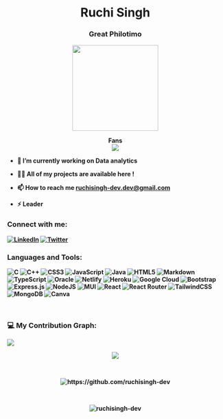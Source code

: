 
<h1 align="center">Ruchi Singh</h1>
<h3 align="center">Great Philotimo</h3>

<p align="center"> 
<img style="margin:auto;height:200px;" src="https://i.postimg.cc/5t8SjyfZ/aesthetic.gif" />

  
  <p align="center">
    <b>Fans<b/><br/>
  <img src="https://profile-counter.glitch.me/aboutme/count.svg" />
</p>
  

- 🌱 I’m currently working on **Data analytics**

- 👨‍💻 All of my projects are available here !



- 📫 How to reach me **ruchisingh-dev.dev@gmail.com**

- ⚡ **Leader**

<h3 align="left">Connect with me:</h3>

[![LinkedIn](https://img.shields.io/badge/LinkedIn-%230077B5.svg?logo=linkedin&logoColor=white)](https://www.linkedin.com/in/ruchisingh-dev/) [![Twitter](https://img.shields.io/badge/Twitter-%231DA1F2.svg?logo=Twitter&logoColor=white)](https://twitter.com/ruchisingh-dev)

<h3 align="left">Languages and Tools:</h3>

![C](https://img.shields.io/badge/c-%2300599C.svg?style=for-the-badge&logo=c&logoColor=white) ![C++](https://img.shields.io/badge/c++-%2300599C.svg?style=for-the-badge&logo=c%2B%2B&logoColor=white) ![CSS3](https://img.shields.io/badge/css3-%231572B6.svg?style=for-the-badge&logo=css3&logoColor=white) ![JavaScript](https://img.shields.io/badge/javascript-%23323330.svg?style=for-the-badge&logo=javascript&logoColor=%23F7DF1E) ![Java](https://img.shields.io/badge/java-%23ED8B00.svg?style=for-the-badge&logo=java&logoColor=white) ![HTML5](https://img.shields.io/badge/html5-%23E34F26.svg?style=for-the-badge&logo=html5&logoColor=white) ![Markdown](https://img.shields.io/badge/markdown-%23000000.svg?style=for-the-badge&logo=markdown&logoColor=white) ![TypeScript](https://img.shields.io/badge/typescript-%23007ACC.svg?style=for-the-badge&logo=typescript&logoColor=white) ![Oracle](https://img.shields.io/badge/Oracle-F80000?style=for-the-badge&logo=oracle&logoColor=white) ![Netlify](https://img.shields.io/badge/netlify-%23000000.svg?style=for-the-badge&logo=netlify&logoColor=#00C7B7) ![Heroku](https://img.shields.io/badge/heroku-%23430098.svg?style=for-the-badge&logo=heroku&logoColor=white) ![Google Cloud](https://img.shields.io/badge/Google%20Cloud-%234285F4.svg?style=for-the-badge&logo=google-cloud&logoColor=white) ![Bootstrap](https://img.shields.io/badge/bootstrap-%23563D7C.svg?style=for-the-badge&logo=bootstrap&logoColor=white) ![Express.js](https://img.shields.io/badge/express.js-%23404d59.svg?style=for-the-badge&logo=express&logoColor=%2361DAFB) ![NodeJS](https://img.shields.io/badge/node.js-6DA55F?style=for-the-badge&logo=node.js&logoColor=white) ![MUI](https://img.shields.io/badge/MUI-%230081CB.svg?style=for-the-badge&logo=material-ui&logoColor=white) ![React](https://img.shields.io/badge/react-%2320232a.svg?style=for-the-badge&logo=react&logoColor=%2361DAFB) ![React Router](https://img.shields.io/badge/React_Router-CA4245?style=for-the-badge&logo=react-router&logoColor=white) ![TailwindCSS](https://img.shields.io/badge/tailwindcss-%2338B2AC.svg?style=for-the-badge&logo=tailwind-css&logoColor=white) ![MongoDB](https://img.shields.io/badge/MongoDB-%234ea94b.svg?style=for-the-badge&logo=mongodb&logoColor=white) ![Canva](https://img.shields.io/badge/Canva-%2300C4CC.svg?style=for-the-badge&logo=Canva&logoColor=white)

<br/>

 ### 💻 My Contribution Graph:
![](https://github-profile-summary-cards.vercel.app/api/cards/profile-details?username=ruchisingh-dev&theme=vue)
   <br/>
   
<p align="center" >
<a href="https://github.com/ruchisingh-dev/convoychat">
  <img align="center" src=https://github-readme-stats.vercel.app/api?username=ruchisingh-dev&show_icons=true&count_private=true&layout=compact&theme=dark&hide_border=true)](https://github.com/ruchisingh-dev/github-readme-stats>
</a>
 </p>

 
<br>
<p align="center">
 <img align="center" src="https://github-readme-streak-stats.herokuapp.com/?user=ruchisingh-dev&count_private=true&theme=dark" alt="https://github.com/ruchisingh-dev" />
</p>
<br/>
<p align="center">
<img align="center" src="https://github-readme-stats.vercel.app/api/top-langs?username=ruchisingh-dev&show_icons=true&theme=dark&count_private=true&hide_border=true&locale=en&layout=compact" alt="ruchisingh-dev" />
</p>


<!--[![@divine01's Holopin board](https://holopin.me/divine01)](https://holopin.io/@divine01)-->
